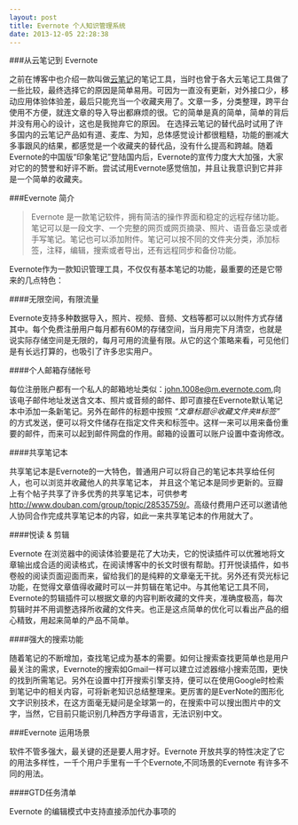 ```yaml
---
layout: post
title: Evernote 个人知识管理系统
date: 2013-12-05 22:28:38 
---
```


###从云笔记到 Evernote 

之前在博客中也介绍一款叫做[云笔记](http://iout.in/archives/290.html)的笔记工具，当时也曾于各大云笔记工具做了一些比较，最终选择它的原因是简单易用。可因为一直没有更新，对外接口少，移动应用体验体验差，最后只能充当一个收藏夹用了。文章一多，分类整理，跨平台使用不方便，就连文章的导入导出都麻烦的很。它的简单是真的简单，简单的背后并没有用心的设计，这也是我抛弃它的原因。
在选择云笔记的替代品时试用了许多国内的云笔记产品如有道、麦库、为知，总体感觉设计都很粗糙，功能的删减大多事跟风的结果，都感觉是一个收藏夹的替代品，没有什么提高和跨越。随着Evernote的中国版“印象笔记”登陆国内后，Evernote的宣传力度大大加强，大家对它的的赞誉和好评不断。尝试试用Evernote感觉倍加，并且让我意识到它并非是一个简单的收藏夹。


###Evernote 简介

>Evernote 是一款笔记软件，拥有简洁的操作界面和稳定的远程存储功能。笔记可以是一段文字、一个完整的网页或网页摘录、照片、语音备忘录或者手写笔记。笔记也可以添加附件。笔记可以按不同的文件夹分类，添加标签，注释，编辑，搜索或者导出，还有远程同步和备份功能。

Evernote作为一款知识管理工具，不仅仅有基本笔记的功能，最重要的还是它带来的几点特色：

####无限空间，有限流量

Evernote支持多种数据导入，照片、视频、音频、文档等都可以以附件方式存储其中。每个免费注册用户每月都有60M的存储空间，当月用完下月清空，也就是说实际存储空间是无限的，每月可用的流量有限。从它的这个策略来看，可见他们是有长远打算的，也吸引了许多忠实用户。 

####个人邮箱存储帐号

每位注册账户都有一个私人的邮箱地址类似：john.1008e@m.evernote.com,向该电子邮件地址发送含文本、照片或音频的邮件、即可直接在Evernote默认笔记本中添加一条新笔记。另外在邮件的标题中按照 *“文章标题＠收藏文件夹#标签”* 的方式发送，便可以将文件储存在指定文件夹和标签中。这样一来可以用来备份重要的邮件，而来可以起到邮件网盘的作用。邮箱的设置可以账户设置中查询修改。

####共享笔记本

共享笔记本是Evernote的一大特色，普通用户可以将自己的笔记本共享给任何人，也可以浏览并收藏他人的共享笔记本， 并且这个笔记本是同步更新的。豆瓣上有个帖子共享了许多优秀的共享笔记本，可供参考 <http://www.douban.com/group/topic/28535759/>。高级付费用户还可以邀请他人协同合作完成共享笔记本的内容，如此一来共享笔记本的作用就大了。

####悦读 & 剪辑 

Evernote 在浏览器中的阅读体验要是花了大功夫，它的悦读插件可以优雅地将文章输出成合适的阅读格式，在阅读博客中的长文时很有帮助。打开悦读插件，如书卷般的阅读页面迎面而来，留给我们的是纯粹的文章毫无干扰。另外还有荧光标记功能，在觉得文章值得收藏时可以一并剪辑在笔记中。与其他笔记工具不同，Evernote的剪辑插件可以根据文章的内容判断收藏的文件夹，准确度极高，每次剪辑时并不用调整选择所收藏的文件夹。也正是这点简单的优化可以看出产品的细心精致，用起来简单的产品不简单。

####强大的搜索功能

随着笔记的不断增加，查找笔记成为基本的需要。如何让搜索查找更简单也是用户最关注的需求，Evernote的搜索如Gmail一样可以建立过滤器缩小搜索范围，更快的找到所需笔记。另外在设置中打开搜索引擎支持，便可以在使用Google时检索到笔记中的相关内容，可将新老知识总结整理来。更厉害的是EverNote的图形化文字识别技术，在这方面毫无疑问是全球第一的，在搜索中可以搜出图片中的文字，当然，它目前只能识别几种西方字母语言，无法识别中文。

###Evernote 运用场景

软件不管多强大，最关键的还是要人用才好。Evernote 开放共享的特性决定了它的用法多样性，一千个用户手里有一千个Evernote,不同场景的Evernote 有许多不同的用法。

####GTD任务清单

Evernote 的编辑模式中支持直接添加代办事项的



